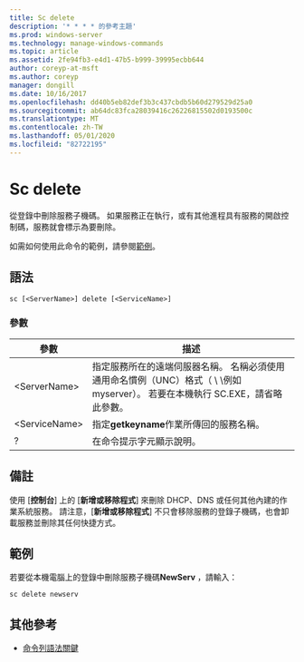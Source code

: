 ```yaml
---
title: Sc delete
description: '* * * * 的參考主題'
ms.prod: windows-server
ms.technology: manage-windows-commands
ms.topic: article
ms.assetid: 2fe94fb3-e4d1-47b5-b999-39995ecbb644
author: coreyp-at-msft
ms.author: coreyp
manager: dongill
ms.date: 10/16/2017
ms.openlocfilehash: dd40b5eb82def3b3c437cbdb5b60d279529d25a0
ms.sourcegitcommit: ab64dc83fca28039416c26226815502d0193500c
ms.translationtype: MT
ms.contentlocale: zh-TW
ms.lasthandoff: 05/01/2020
ms.locfileid: "82722195"
---
```

# <a name="sc-delete"></a>Sc delete



從登錄中刪除服務子機碼。 如果服務正在執行，或有其他進程具有服務的開啟控制碼，服務就會標示為要刪除。

如需如何使用此命令的範例，請參閱[範例](#examples)。

## <a name="syntax"></a>語法

```
sc [<ServerName>] delete [<ServiceName>]
```

### <a name="parameters"></a>參數

|參數|描述|
|---------|-----------|
|\<ServerName>|指定服務所在的遠端伺服器名稱。 名稱必須使用通用命名慣例（UNC）格式（ \\ \\例如 myserver）。 若要在本機執行 SC.EXE，請省略此參數。|
|\<ServiceName>|指定**getkeyname**作業所傳回的服務名稱。|
|?|在命令提示字元顯示說明。|

## <a name="remarks"></a>備註

使用 [**控制台**] 上的 [**新增或移除程式**] 來刪除 DHCP、DNS 或任何其他內建的作業系統服務。 請注意，[**新增或移除程式**] 不只會移除服務的登錄子機碼，也會卸載服務並刪除其任何快捷方式。

## <a name="examples"></a>範例

若要從本機電腦上的登錄中刪除服務子機碼**NewServ** ，請輸入：
```
sc delete newserv
```

## <a name="additional-references"></a>其他參考

- [命令列語法關鍵](command-line-syntax-key.md)